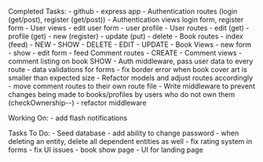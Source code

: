 Completed Tasks:
	- github
	- express app
	- Authentication routes (login (get/post), register (get/post))
	- Authentication views login form, register form 
	- User views 
		- edit user form 
		- user profile
	- User routes 
		- edit (get)
		- profile (get)
		- new (register)
		- update (put)
		- delete 
	- Book routes
		- index (feed)
		- NEW
		- SHOW
		- DELETE 
		- EDIT
		- UPDATE
	- Book Views
		- new form
		- show 
		- edit form 
		- feed 
	Comment routes
		- CREATE
	- Comment views
		- comment listing on book SHOW
	- Auth middleware, pass user data to every route 
	- data validations for forms 
	- fix border error when book cover art is smaller than expected size
	- Refactor models and adjust routes accordingly 
	- move comment routes to their own route file 
	- Write middleware to prevent changes being made to books/profiles by users who do not own them (checkOwnership--)
	- refactor middleware 

Working On:
	- add flash notifications

Tasks To Do:
	- Seed database 
	- add ability to change password
	- when deleting an entity, delete all dependent entities as well
	- fix rating system in forms 
	- fix UI issues
		- book show page 
	- UI for landing page
	 
	
	